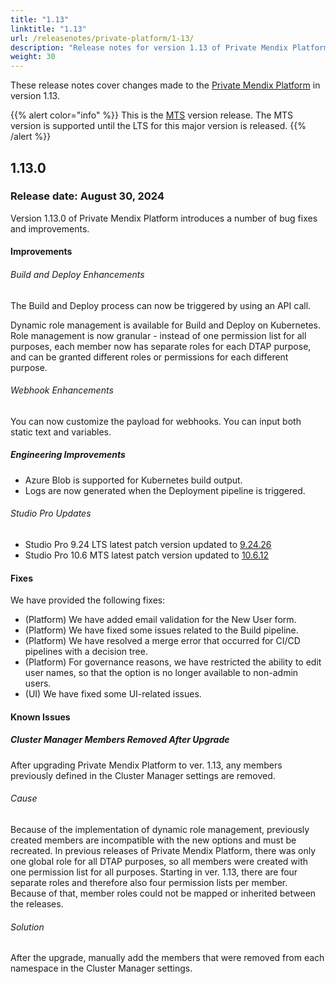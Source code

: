 ```yaml
---
title: "1.13"
linktitle: "1.13"
url: /releasenotes/private-platform/1-13/
description: "Release notes for version 1.13 of Private Mendix Platform"
weight: 30
---
```


These release notes cover changes made to the [Private Mendix Platform](/private-mendix-platform/) in version 1.13.

{{% alert color="info" %}}
This is the [MTS](/releasenotes/studio-pro/lts-mts/#mts) version release. The MTS version is supported until the LTS for this major version is released.
{{% /alert %}}

## 1.13.0

### Release date: August 30, 2024

Version 1.13.0 of Private Mendix Platform introduces a number of bug fixes and improvements.

#### Improvements

###### Build and Deploy Enhancements

The Build and Deploy process can now be triggered by using an API call. 

Dynamic role management is available for Build and Deploy on Kubernetes. Role management is now granular - instead of one permission list for all purposes, each member now has separate roles for each DTAP purpose, and can be granted different roles or permissions for each different purpose.

###### Webhook Enhancements

You can now customize the payload for webhooks. You can input both static text and variables.

##### Engineering Improvements

* Azure Blob is supported for Kubernetes build output.
* Logs are now generated when the Deployment pipeline is triggered.

###### Studio Pro Updates

* Studio Pro 9.24 LTS latest patch version updated to [9.24.26](/releasenotes/studio-pro/9.24/#92426)
* Studio Pro 10.6 MTS latest patch version updated to [10.6.12](/releasenotes/studio-pro/10.6/#10612) 

#### Fixes

We have provided the following fixes:

* (Platform) We have added email validation for the New User form.
* (Platform) We have fixed some issues related to the Build pipeline.
* (Platform) We have resolved a merge error that occurred for CI/CD pipelines with a decision tree.
* (Platform) For governance reasons, we have restricted the ability to edit user names, so that the option is no longer available to non-admin users.
* (UI) We have fixed some UI-related issues.

#### Known Issues

##### Cluster Manager Members Removed After Upgrade

After upgrading Private Mendix Platform to ver. 1.13, any members previously defined in the Cluster Manager settings are removed.

###### Cause

Because of the implementation of dynamic role management, previously created members are incompatible with the new options and must be recreated. In previous releases of Private Mendix Platform, there was only one global role for all DTAP purposes, so all members were created with one permission list for all purposes. Starting in ver. 1.13, there are four separate roles and therefore also four permission lists per member. Because of that, member roles could not be mapped or inherited between the releases.

###### Solution

After the upgrade, manually add the members that were removed from each namespace in the Cluster Manager settings.
